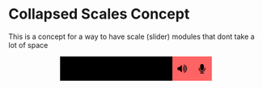# Collapsed Scales Concept

This is a concept for a way to have scale (slider) modules that dont take
a lot of space

<p align="center">
    <img src=".github/preview.gif">
</p>
